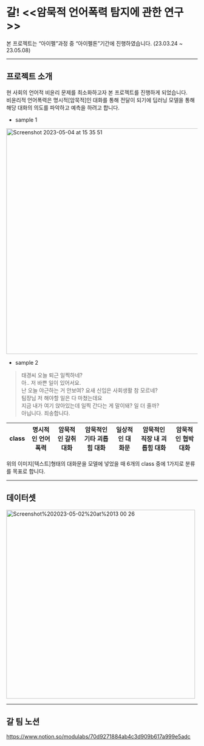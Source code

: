 # 갈! <<암묵적 언어폭력 탐지에 관한 연구>>
본 프로젝트는 “아이펠”과정 중 “아이펠톤”기간에 진행하였습니다. (23.03.24 ~ 23.05.08)  

---

프로젝트 소개
-----
현 사회의 언어적 비윤리 문제를 최소화하고자 본 프로젝트를 진행하게 되었습니다.  
비윤리적 언어폭력은 명시적[암묵적]인 대화를 통해 전달이 되기에 딥러닝 모델을 통해 해당 대화의 의도를 파악하고 예측을 하려고 합니다.  

- sample 1 
<img width="594" alt="Screenshot 2023-05-04 at 15 35 51" src="https://user-images.githubusercontent.com/103846429/236128188-35e38b52-4eaa-499e-96cc-5da2b946a3ca.png">

- sample 2
>태경씨 오늘 퇴근 일찍하네?  
아.. 저 바쁜 일이 있어서요.  
난 오늘 야근하는 거 안보여? 요새 신입은 사회생활 참 모르네?  
팀장님 저 해야할 일은 다 마쳤는데요  
지금 내가 여기 앉아있는데 일찍 간다는 게 말이돼? 일 더 줄까?  
>아닙니다. 죄송합니다.  


|class|명시적인 언어폭력|암묵적인 갈취 대화|암묵적인 기타 괴롭힘 대화|일상적인 대화문|암묵적인 직장 내 괴롭힘 대화|암묵적인 협박 대화|
|----|----|----|----|----|----|----|  

위의 이미지[텍스트]형태의 대화문을 모델에 넣었을 때 6개의 class 중에 1가지로 분류를 목표로 합니다.

---
데이터셋
---
<img width="497" alt="Screenshot%202023-05-02%20at%2013 00 26" src="https://user-images.githubusercontent.com/103846429/236128663-313077b5-e3bd-4c48-b8ac-0e15bd10f73c.png">



---
갈 팀 노션
---
https://www.notion.so/modulabs/70d9271884ab4c3d909b617a999e5adc
